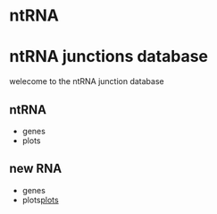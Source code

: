 # ntRNA

# ntRNA junctions database

welecome to the ntRNA junction database

## ntRNA
- genes
- plots

## new RNA 
- genes
- plots<a href="https://drive.google.com/file/d/1nkL7byWyFKt-mfdO_YgTUZ912ZG9SFZL/view?usp=drive_link" class="btn" download>plots</a>    
